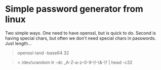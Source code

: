 # Simple password generator from linux

Two simple ways. One need to have openssl, but is quick to do.
Second is having special chars, but often we don't need special chars in passwords. Just length...

> openssl rand -base64 32

> < /dev/urandom tr -dc _A-Z-a-z-0-9-\\!-\\&-\\? | head -c32

